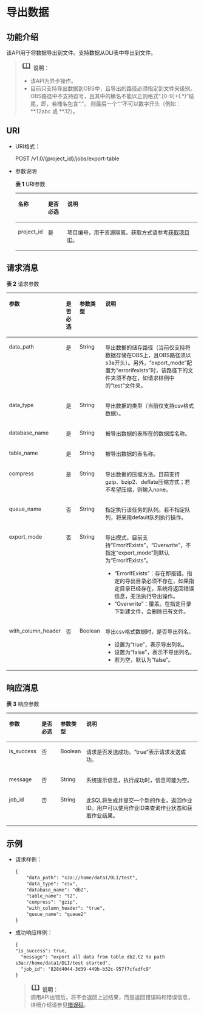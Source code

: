 # 导出数据<a name="dli_02_0020"></a>

## 功能介绍<a name="sb67304a47b354ffc809482c7a0845718"></a>

该API用于将数据导出到文件。支持数据从DLI表中导出到文件。

>![](public_sys-resources/icon-note.gif) **说明：**   
>-   该API为异步操作。  
>-   目前只支持导出数据到OBS中，且导出的路径必须指定到文件夹级别。OBS路径中不支持逗号，且其中的桶名不能以正则格式“.\[0-9\]+\(.\*\)”结尾，即，若桶名包含“.”， 则最后一个“.”不可以数字开头（例如：\*\*.12abc 或 \*\*.12）。  

## URI<a name="sa4d69312f79f4a5b836719d93318af1c"></a>

-   URI格式：

    POST /v1.0/\{project\_id\}/jobs/export-table

-   参数说明

    **表 1**  URI参数

    <a name="zh-cn_topic_0069077803_table60779388"></a>
    <table><thead align="left"><tr id="zh-cn_topic_0069077803_row61411666"><th class="cellrowborder" valign="top" width="12.242424242424242%" id="mcps1.2.4.1.1"><p id="a420a62a594f9410eaea229ffc8037a61"><a name="a420a62a594f9410eaea229ffc8037a61"></a><a name="a420a62a594f9410eaea229ffc8037a61"></a>名称</p>
    </th>
    <th class="cellrowborder" valign="top" width="10.83838383838384%" id="mcps1.2.4.1.2"><p id="zh-cn_topic_0069077803_p873025824211"><a name="zh-cn_topic_0069077803_p873025824211"></a><a name="zh-cn_topic_0069077803_p873025824211"></a>是否必选</p>
    </th>
    <th class="cellrowborder" valign="top" width="76.91919191919192%" id="mcps1.2.4.1.3"><p id="a692d3cd97b464aed90ba6d841900a4a5"><a name="a692d3cd97b464aed90ba6d841900a4a5"></a><a name="a692d3cd97b464aed90ba6d841900a4a5"></a>说明</p>
    </th>
    </tr>
    </thead>
    <tbody><tr id="row1365512315409"><td class="cellrowborder" valign="top" width="12.242424242424242%" headers="mcps1.2.4.1.1 "><p id="p5368193219405"><a name="p5368193219405"></a><a name="p5368193219405"></a>project_id</p>
    </td>
    <td class="cellrowborder" valign="top" width="10.83838383838384%" headers="mcps1.2.4.1.2 "><p id="p1536910329404"><a name="p1536910329404"></a><a name="p1536910329404"></a>是</p>
    </td>
    <td class="cellrowborder" valign="top" width="76.91919191919192%" headers="mcps1.2.4.1.3 "><p id="p1310472724012"><a name="p1310472724012"></a><a name="p1310472724012"></a>项目编号，用于资源隔离。获取方式请参考<a href="获取项目ID.md">获取项目ID</a>。</p>
    </td>
    </tr>
    </tbody>
    </table>


## 请求消息<a name="s24d4e3f42c6c47e681cc542af937acc6"></a>

**表 2**  请求参数

<a name="zh-cn_topic_0069077808_table26328706"></a>
<table><thead align="left"><tr id="zh-cn_topic_0069077808_row57295118"><th class="cellrowborder" valign="top" width="20.369999999999997%" id="mcps1.2.5.1.1"><p id="af142b65d95e244a68e18f707f85b7bac"><a name="af142b65d95e244a68e18f707f85b7bac"></a><a name="af142b65d95e244a68e18f707f85b7bac"></a>参数</p>
</th>
<th class="cellrowborder" valign="top" width="10.24%" id="mcps1.2.5.1.2"><p id="zh-cn_topic_0069077808_p162710378287"><a name="zh-cn_topic_0069077808_p162710378287"></a><a name="zh-cn_topic_0069077808_p162710378287"></a>是否必选</p>
</th>
<th class="cellrowborder" valign="top" width="10.35%" id="mcps1.2.5.1.3"><p id="zh-cn_topic_0069077808_p662743762817"><a name="zh-cn_topic_0069077808_p662743762817"></a><a name="zh-cn_topic_0069077808_p662743762817"></a>参数类型</p>
</th>
<th class="cellrowborder" valign="top" width="59.040000000000006%" id="mcps1.2.5.1.4"><p id="a2423f03f6554404e8da662fac3596b98"><a name="a2423f03f6554404e8da662fac3596b98"></a><a name="a2423f03f6554404e8da662fac3596b98"></a>说明</p>
</th>
</tr>
</thead>
<tbody><tr id="zh-cn_topic_0069077808_row376941"><td class="cellrowborder" valign="top" width="20.369999999999997%" headers="mcps1.2.5.1.1 "><p id="zh-cn_topic_0069077808_p30532294"><a name="zh-cn_topic_0069077808_p30532294"></a><a name="zh-cn_topic_0069077808_p30532294"></a>data_path</p>
</td>
<td class="cellrowborder" valign="top" width="10.24%" headers="mcps1.2.5.1.2 "><p id="zh-cn_topic_0069077808_p57196755"><a name="zh-cn_topic_0069077808_p57196755"></a><a name="zh-cn_topic_0069077808_p57196755"></a>是</p>
</td>
<td class="cellrowborder" valign="top" width="10.35%" headers="mcps1.2.5.1.3 "><p id="zh-cn_topic_0069077808_p2425597"><a name="zh-cn_topic_0069077808_p2425597"></a><a name="zh-cn_topic_0069077808_p2425597"></a>String</p>
</td>
<td class="cellrowborder" valign="top" width="59.040000000000006%" headers="mcps1.2.5.1.4 "><p id="zh-cn_topic_0069077808_p62255659"><a name="zh-cn_topic_0069077808_p62255659"></a><a name="zh-cn_topic_0069077808_p62255659"></a>导出数据的储存路径（当前仅支持将数据存储在OBS上，且OBS路径须以s3a开头）。另外，<span class="parmname" id="parmname12342619144833"><a name="parmname12342619144833"></a><a name="parmname12342619144833"></a>“export_mode”</span>配置为<span class="parmvalue" id="parmvalue36520546144837"><a name="parmvalue36520546144837"></a><a name="parmvalue36520546144837"></a>“errorifexists”</span>时，该路径下的文件夹须不存在，如请求样例中的“test”文件夹。</p>
</td>
</tr>
<tr id="zh-cn_topic_0069077808_row23430023"><td class="cellrowborder" valign="top" width="20.369999999999997%" headers="mcps1.2.5.1.1 "><p id="zh-cn_topic_0069077808_p18783735"><a name="zh-cn_topic_0069077808_p18783735"></a><a name="zh-cn_topic_0069077808_p18783735"></a>data_type</p>
</td>
<td class="cellrowborder" valign="top" width="10.24%" headers="mcps1.2.5.1.2 "><p id="zh-cn_topic_0069077808_p45087584"><a name="zh-cn_topic_0069077808_p45087584"></a><a name="zh-cn_topic_0069077808_p45087584"></a>是</p>
</td>
<td class="cellrowborder" valign="top" width="10.35%" headers="mcps1.2.5.1.3 "><p id="zh-cn_topic_0069077808_p28215657"><a name="zh-cn_topic_0069077808_p28215657"></a><a name="zh-cn_topic_0069077808_p28215657"></a>String</p>
</td>
<td class="cellrowborder" valign="top" width="59.040000000000006%" headers="mcps1.2.5.1.4 "><p id="zh-cn_topic_0069077808_p26893063013"><a name="zh-cn_topic_0069077808_p26893063013"></a><a name="zh-cn_topic_0069077808_p26893063013"></a>导出数据的类型（当前仅支持csv格式数据）。</p>
</td>
</tr>
<tr id="zh-cn_topic_0069077808_row33901581"><td class="cellrowborder" valign="top" width="20.369999999999997%" headers="mcps1.2.5.1.1 "><p id="zh-cn_topic_0069077808_p61673566"><a name="zh-cn_topic_0069077808_p61673566"></a><a name="zh-cn_topic_0069077808_p61673566"></a>database_name</p>
</td>
<td class="cellrowborder" valign="top" width="10.24%" headers="mcps1.2.5.1.2 "><p id="zh-cn_topic_0069077808_p29502988"><a name="zh-cn_topic_0069077808_p29502988"></a><a name="zh-cn_topic_0069077808_p29502988"></a>是</p>
</td>
<td class="cellrowborder" valign="top" width="10.35%" headers="mcps1.2.5.1.3 "><p id="zh-cn_topic_0069077808_p40931838"><a name="zh-cn_topic_0069077808_p40931838"></a><a name="zh-cn_topic_0069077808_p40931838"></a>String</p>
</td>
<td class="cellrowborder" valign="top" width="59.040000000000006%" headers="mcps1.2.5.1.4 "><p id="zh-cn_topic_0069077808_p27144605"><a name="zh-cn_topic_0069077808_p27144605"></a><a name="zh-cn_topic_0069077808_p27144605"></a>被导出数据的表所在的数据库名称。</p>
</td>
</tr>
<tr id="zh-cn_topic_0069077808_row42974856"><td class="cellrowborder" valign="top" width="20.369999999999997%" headers="mcps1.2.5.1.1 "><p id="zh-cn_topic_0069077808_p58411349"><a name="zh-cn_topic_0069077808_p58411349"></a><a name="zh-cn_topic_0069077808_p58411349"></a>table_name</p>
</td>
<td class="cellrowborder" valign="top" width="10.24%" headers="mcps1.2.5.1.2 "><p id="zh-cn_topic_0069077808_p33698818"><a name="zh-cn_topic_0069077808_p33698818"></a><a name="zh-cn_topic_0069077808_p33698818"></a>是</p>
</td>
<td class="cellrowborder" valign="top" width="10.35%" headers="mcps1.2.5.1.3 "><p id="zh-cn_topic_0069077808_p45249719"><a name="zh-cn_topic_0069077808_p45249719"></a><a name="zh-cn_topic_0069077808_p45249719"></a>String</p>
</td>
<td class="cellrowborder" valign="top" width="59.040000000000006%" headers="mcps1.2.5.1.4 "><p id="zh-cn_topic_0069077808_p41348637"><a name="zh-cn_topic_0069077808_p41348637"></a><a name="zh-cn_topic_0069077808_p41348637"></a>被导出数据的表名称。</p>
</td>
</tr>
<tr id="zh-cn_topic_0069077808_row817002"><td class="cellrowborder" valign="top" width="20.369999999999997%" headers="mcps1.2.5.1.1 "><p id="zh-cn_topic_0069077808_p66177211"><a name="zh-cn_topic_0069077808_p66177211"></a><a name="zh-cn_topic_0069077808_p66177211"></a>compress</p>
</td>
<td class="cellrowborder" valign="top" width="10.24%" headers="mcps1.2.5.1.2 "><p id="zh-cn_topic_0069077808_p58753876"><a name="zh-cn_topic_0069077808_p58753876"></a><a name="zh-cn_topic_0069077808_p58753876"></a>是</p>
</td>
<td class="cellrowborder" valign="top" width="10.35%" headers="mcps1.2.5.1.3 "><p id="zh-cn_topic_0069077808_p61443550"><a name="zh-cn_topic_0069077808_p61443550"></a><a name="zh-cn_topic_0069077808_p61443550"></a>String</p>
</td>
<td class="cellrowborder" valign="top" width="59.040000000000006%" headers="mcps1.2.5.1.4 "><p id="zh-cn_topic_0069077808_p10871681"><a name="zh-cn_topic_0069077808_p10871681"></a><a name="zh-cn_topic_0069077808_p10871681"></a>导出数据的压缩方法。目前支持gzip、bzip2、deflate压缩方式；若不希望压缩，则输入none。</p>
</td>
</tr>
<tr id="row73491924565"><td class="cellrowborder" valign="top" width="20.369999999999997%" headers="mcps1.2.5.1.1 "><p id="p8997725823"><a name="p8997725823"></a><a name="p8997725823"></a>queue_name</p>
</td>
<td class="cellrowborder" valign="top" width="10.24%" headers="mcps1.2.5.1.2 "><p id="p1399719251626"><a name="p1399719251626"></a><a name="p1399719251626"></a>否</p>
</td>
<td class="cellrowborder" valign="top" width="10.35%" headers="mcps1.2.5.1.3 "><p id="p999752510211"><a name="p999752510211"></a><a name="p999752510211"></a>String</p>
</td>
<td class="cellrowborder" valign="top" width="59.040000000000006%" headers="mcps1.2.5.1.4 "><p id="p799712251428"><a name="p799712251428"></a><a name="p799712251428"></a>指定执行该任务的队列。若不指定队列，将采用default队列执行操作。</p>
</td>
</tr>
<tr id="row5155205384819"><td class="cellrowborder" valign="top" width="20.369999999999997%" headers="mcps1.2.5.1.1 "><p id="p715620530481"><a name="p715620530481"></a><a name="p715620530481"></a>export_mode</p>
</td>
<td class="cellrowborder" valign="top" width="10.24%" headers="mcps1.2.5.1.2 "><p id="p1115645311487"><a name="p1115645311487"></a><a name="p1115645311487"></a>否</p>
</td>
<td class="cellrowborder" valign="top" width="10.35%" headers="mcps1.2.5.1.3 "><p id="p181572532482"><a name="p181572532482"></a><a name="p181572532482"></a>String</p>
</td>
<td class="cellrowborder" valign="top" width="59.040000000000006%" headers="mcps1.2.5.1.4 "><p id="p1715719535481"><a name="p1715719535481"></a><a name="p1715719535481"></a>导出模式，目前支持<span class="parmvalue" id="parmvalue55491769113750"><a name="parmvalue55491769113750"></a><a name="parmvalue55491769113750"></a>“ErrorIfExists”</span>，<span class="parmvalue" id="parmvalue12815081113834"><a name="parmvalue12815081113834"></a><a name="parmvalue12815081113834"></a>“Overwrite”</span>，不指定<span class="parmname" id="parmname43117902113839"><a name="parmname43117902113839"></a><a name="parmname43117902113839"></a>“export_mode”</span>则默认为<span class="parmvalue" id="parmvalue39325935113845"><a name="parmvalue39325935113845"></a><a name="parmvalue39325935113845"></a>“ErrorIfExists”</span>。</p>
<a name="ul163654410320"></a><a name="ul163654410320"></a><ul id="ul163654410320"><li><span class="parmvalue" id="parmvalue1936134415329"><a name="parmvalue1936134415329"></a><a name="parmvalue1936134415329"></a>“ErrorIfExists”</span>：存在即报错。指定的导出目录必须不存在，如果指定目录已经存在，系统将返回错误信息，无法执行导出操作。</li><li><span class="parmvalue" id="parmvalue23634463215"><a name="parmvalue23634463215"></a><a name="parmvalue23634463215"></a>“Overwrite”</span>：覆盖。在指定目录下新建文件，会删除已有文件。</li></ul>
</td>
</tr>
<tr id="row18237181318266"><td class="cellrowborder" valign="top" width="20.369999999999997%" headers="mcps1.2.5.1.1 "><p id="p7237131352610"><a name="p7237131352610"></a><a name="p7237131352610"></a>with_column_header</p>
</td>
<td class="cellrowborder" valign="top" width="10.24%" headers="mcps1.2.5.1.2 "><p id="p323711312614"><a name="p323711312614"></a><a name="p323711312614"></a>否</p>
</td>
<td class="cellrowborder" valign="top" width="10.35%" headers="mcps1.2.5.1.3 "><p id="p1623810130266"><a name="p1623810130266"></a><a name="p1623810130266"></a>Boolean</p>
</td>
<td class="cellrowborder" valign="top" width="59.040000000000006%" headers="mcps1.2.5.1.4 "><p id="p32941783315"><a name="p32941783315"></a><a name="p32941783315"></a>导出csv格式数据时，是否导出列名。</p>
<a name="ul4802193783212"></a><a name="ul4802193783212"></a><ul id="ul4802193783212"><li>设置为“true”，表示导出列名。</li><li>设置为“false”，表示不导出列名。</li><li>若为空，默认为“false”。</li></ul>
</td>
</tr>
</tbody>
</table>

## 响应消息<a name="s861bab18ab934688abceac6a4c0fd62b"></a>

**表 3**  响应参数

<a name="zh-cn_topic_0069077808_table53719563"></a>
<table><thead align="left"><tr id="zh-cn_topic_0069077808_row154560"><th class="cellrowborder" valign="top" width="12.22%" id="mcps1.2.5.1.1"><p id="a690099d998ea4779b6af2b6de79202a8"><a name="a690099d998ea4779b6af2b6de79202a8"></a><a name="a690099d998ea4779b6af2b6de79202a8"></a>参数</p>
</th>
<th class="cellrowborder" valign="top" width="10.42%" id="mcps1.2.5.1.2"><p id="p14634309242"><a name="p14634309242"></a><a name="p14634309242"></a>是否必选</p>
</th>
<th class="cellrowborder" valign="top" width="12.64%" id="mcps1.2.5.1.3"><p id="a945d69e2f03f40e2bfb9f63fb44d53c7"><a name="a945d69e2f03f40e2bfb9f63fb44d53c7"></a><a name="a945d69e2f03f40e2bfb9f63fb44d53c7"></a>参数类型</p>
</th>
<th class="cellrowborder" valign="top" width="64.72%" id="mcps1.2.5.1.4"><p id="a2d0bdd5087fc4ac7ba27495b31a68ac7"><a name="a2d0bdd5087fc4ac7ba27495b31a68ac7"></a><a name="a2d0bdd5087fc4ac7ba27495b31a68ac7"></a>说明</p>
</th>
</tr>
</thead>
<tbody><tr id="zh-cn_topic_0069077808_row10990581"><td class="cellrowborder" valign="top" width="12.22%" headers="mcps1.2.5.1.1 "><p id="zh-cn_topic_0069077808_p17821838"><a name="zh-cn_topic_0069077808_p17821838"></a><a name="zh-cn_topic_0069077808_p17821838"></a>is_success</p>
</td>
<td class="cellrowborder" valign="top" width="10.42%" headers="mcps1.2.5.1.2 "><p id="p10634908241"><a name="p10634908241"></a><a name="p10634908241"></a>否</p>
</td>
<td class="cellrowborder" valign="top" width="12.64%" headers="mcps1.2.5.1.3 "><p id="zh-cn_topic_0069077808_p25438145"><a name="zh-cn_topic_0069077808_p25438145"></a><a name="zh-cn_topic_0069077808_p25438145"></a>Boolean</p>
</td>
<td class="cellrowborder" valign="top" width="64.72%" headers="mcps1.2.5.1.4 "><p id="zh-cn_topic_0069077808_p47223851"><a name="zh-cn_topic_0069077808_p47223851"></a><a name="zh-cn_topic_0069077808_p47223851"></a>请求是否发送成功。<span class="parmvalue" id="parmvalue155670021642"><a name="parmvalue155670021642"></a><a name="parmvalue155670021642"></a>“true”</span>表示请求发送成功。</p>
</td>
</tr>
<tr id="zh-cn_topic_0069077808_row22361481"><td class="cellrowborder" valign="top" width="12.22%" headers="mcps1.2.5.1.1 "><p id="zh-cn_topic_0069077808_p66449547"><a name="zh-cn_topic_0069077808_p66449547"></a><a name="zh-cn_topic_0069077808_p66449547"></a>message</p>
</td>
<td class="cellrowborder" valign="top" width="10.42%" headers="mcps1.2.5.1.2 "><p id="p176341082412"><a name="p176341082412"></a><a name="p176341082412"></a>否</p>
</td>
<td class="cellrowborder" valign="top" width="12.64%" headers="mcps1.2.5.1.3 "><p id="zh-cn_topic_0069077808_p36302461"><a name="zh-cn_topic_0069077808_p36302461"></a><a name="zh-cn_topic_0069077808_p36302461"></a>String</p>
</td>
<td class="cellrowborder" valign="top" width="64.72%" headers="mcps1.2.5.1.4 "><p id="a4fa277540d3e42e48cec2027a36ca6bc"><a name="a4fa277540d3e42e48cec2027a36ca6bc"></a><a name="a4fa277540d3e42e48cec2027a36ca6bc"></a>系统提示信息，执行成功时，信息可能为空。</p>
</td>
</tr>
<tr id="row16505615192"><td class="cellrowborder" valign="top" width="12.22%" headers="mcps1.2.5.1.1 "><p id="p109041979196"><a name="p109041979196"></a><a name="p109041979196"></a>job_id</p>
</td>
<td class="cellrowborder" valign="top" width="10.42%" headers="mcps1.2.5.1.2 "><p id="p86346014240"><a name="p86346014240"></a><a name="p86346014240"></a>否</p>
</td>
<td class="cellrowborder" valign="top" width="12.64%" headers="mcps1.2.5.1.3 "><p id="p16905575195"><a name="p16905575195"></a><a name="p16905575195"></a>String</p>
</td>
<td class="cellrowborder" valign="top" width="64.72%" headers="mcps1.2.5.1.4 "><p id="p1990520751919"><a name="p1990520751919"></a><a name="p1990520751919"></a>此SQL将生成并提交一个新的作业，返回作业ID。用户可以使用作业ID来查询作业状态和获取作业结果。</p>
</td>
</tr>
</tbody>
</table>

## 示例<a name="section1401097517413"></a>

-   请求样例：

    ```
    {
        "data_path": "s3a://home/data1/DLI/test",
        "data_type": "csv",
        "database_name": "db2",
        "table_name": "t2",
        "compress": "gzip",
        "with_column_header": "true",
        "queue_name": "queue2"
    }
    ```

-   成功响应样例：

    ```
    {
    "is_success": true,
      "message": "export all data from table db2.t2 to path s3a://home/data1/DLI/test started",
      "job_id": "828d4044-3d39-449b-b32c-957f7cfadfc9"
    }
    ```

    >![](public_sys-resources/icon-note.gif) **说明：**   
    >调用API出错后，将不会返回上述结果，而是返回错误码和错误信息，详细介绍请参见[错误码](错误码.md)。  


